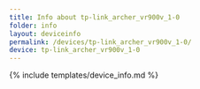 ```yaml
---
title: Info about tp-link_archer_vr900v_1-0
folder: info
layout: deviceinfo
permalink: /devices/tp-link_archer_vr900v_1-0/
device: tp-link_archer_vr900v_1-0
---
```

{% include templates/device_info.md %}
